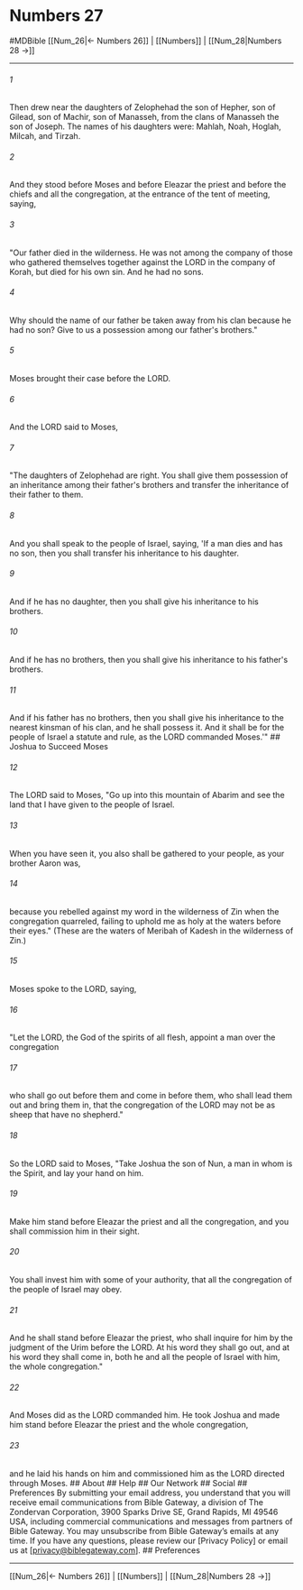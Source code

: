 # Numbers 27
#MDBible
[[Num_26|← Numbers 26]] | [[Numbers]] | [[Num_28|Numbers 28 →]]

***


###### 1 
Then drew near the daughters of Zelophehad the son of Hepher, son of Gilead, son of Machir, son of Manasseh, from the clans of Manasseh the son of Joseph. The names of his daughters were: Mahlah, Noah, Hoglah, Milcah, and Tirzah. 

###### 2 
And they stood before Moses and before Eleazar the priest and before the chiefs and all the congregation, at the entrance of the tent of meeting, saying, 

###### 3 
"Our father died in the wilderness. He was not among the company of those who gathered themselves together against the LORD in the company of Korah, but died for his own sin. And he had no sons. 

###### 4 
Why should the name of our father be taken away from his clan because he had no son? Give to us a possession among our father's brothers." 

###### 5 
Moses brought their case before the LORD. 

###### 6 
And the LORD said to Moses, 

###### 7 
"The daughters of Zelophehad are right. You shall give them possession of an inheritance among their father's brothers and transfer the inheritance of their father to them. 

###### 8 
And you shall speak to the people of Israel, saying, 'If a man dies and has no son, then you shall transfer his inheritance to his daughter. 

###### 9 
And if he has no daughter, then you shall give his inheritance to his brothers. 

###### 10 
And if he has no brothers, then you shall give his inheritance to his father's brothers. 

###### 11 
And if his father has no brothers, then you shall give his inheritance to the nearest kinsman of his clan, and he shall possess it. And it shall be for the people of Israel a statute and rule, as the LORD commanded Moses.'" ## Joshua to Succeed Moses 

###### 12 
The LORD said to Moses, "Go up into this mountain of Abarim and see the land that I have given to the people of Israel. 

###### 13 
When you have seen it, you also shall be gathered to your people, as your brother Aaron was, 

###### 14 
because you rebelled against my word in the wilderness of Zin when the congregation quarreled, failing to uphold me as holy at the waters before their eyes." (These are the waters of Meribah of Kadesh in the wilderness of Zin.) 

###### 15 
Moses spoke to the LORD, saying, 

###### 16 
"Let the LORD, the God of the spirits of all flesh, appoint a man over the congregation 

###### 17 
who shall go out before them and come in before them, who shall lead them out and bring them in, that the congregation of the LORD may not be as sheep that have no shepherd." 

###### 18 
So the LORD said to Moses, "Take Joshua the son of Nun, a man in whom is the Spirit, and lay your hand on him. 

###### 19 
Make him stand before Eleazar the priest and all the congregation, and you shall commission him in their sight. 

###### 20 
You shall invest him with some of your authority, that all the congregation of the people of Israel may obey. 

###### 21 
And he shall stand before Eleazar the priest, who shall inquire for him by the judgment of the Urim before the LORD. At his word they shall go out, and at his word they shall come in, both he and all the people of Israel with him, the whole congregation." 

###### 22 
And Moses did as the LORD commanded him. He took Joshua and made him stand before Eleazar the priest and the whole congregation, 

###### 23 
and he laid his hands on him and commissioned him as the LORD directed through Moses. ## About ## Help ## Our Network ## Social ## Preferences By submitting your email address, you understand that you will receive email communications from Bible Gateway, a division of The Zondervan Corporation, 3900 Sparks Drive SE, Grand Rapids, MI 49546 USA, including commercial communications and messages from partners of Bible Gateway. You may unsubscribe from Bible Gateway&rsquo;s emails at any time. If you have any questions, please review our [Privacy Policy] or email us at [privacy@biblegateway.com]. ## Preferences

***

[[Num_26|← Numbers 26]] | [[Numbers]] | [[Num_28|Numbers 28 →]]
